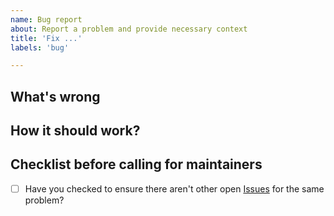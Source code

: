 ```yaml
---
name: Bug report
about: Report a problem and provide necessary context
title: 'Fix ...'
labels: 'bug'

---
```


<!--
Hi, thanks for submitting a bug. We appreciate that.

But, we will need some information about what's wrong to help you.
-->
## What's wrong

<!-- Describe what is not working. -->

## How it should work?

<!-- Describe how it should work. -->

## Checklist before calling for maintainers

* [ ] Have you checked to ensure there aren't other open [Issues](../../issues) for the same problem?

